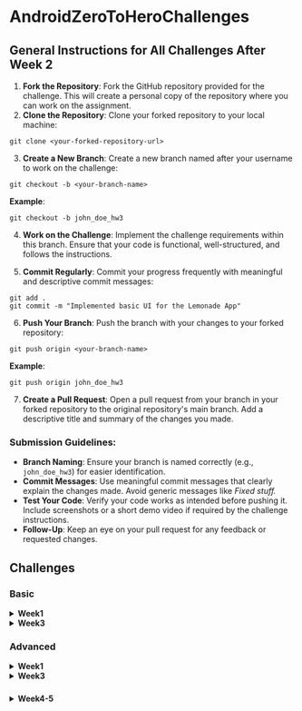 # AndroidZeroToHeroChallenges

## General Instructions for All Challenges After Week 2
1. **Fork the Repository**:  Fork the GitHub repository provided for the challenge. This will create a personal copy of the repository where you can work on the assignment.
2. **Clone the Repository**:   Clone your forked repository to your local machine:

```
git clone <your-forked-repository-url>
```

3. **Create a New Branch**: Create a new branch named after your username to work on the challenge:

```
git checkout -b <your-branch-name>
```

**Example**:

```
git checkout -b john_doe_hw3
```

4. **Work on the Challenge**: Implement the challenge requirements within this branch. Ensure that your code is functional, well-structured, and follows the instructions.

5. **Commit Regularly**: Commit your progress frequently with meaningful and descriptive commit messages:
```
git add .
git commit -m "Implemented basic UI for the Lemonade App"
```
6. **Push Your Branch**: Push the branch with your changes to your forked repository:
```
git push origin <your-branch-name>
```

**Example**:
```
git push origin john_doe_hw3
```

7. **Create a Pull Request**: Open a pull request from your branch in your forked repository to the original repository's main branch. Add a descriptive title and summary of the changes you made.

### Submission Guidelines:
- **Branch Naming**: Ensure your branch is named correctly (e.g., `john_doe_hw3`) for easier identification.
- **Commit Messages**: Use meaningful commit messages that clearly explain the changes made. Avoid generic messages like *Fixed stuff.*
- **Test Your Code**: Verify your code works as intended before pushing it. Include screenshots or a short demo video if required by the challenge instructions.
- **Follow-Up**: Keep an eye on your pull request for any feedback or requested changes.

## Challenges

### Basic

<details>
  <summary><b> Week1 </b></summary>

   1. Commend-Line Calculator
      - [Question](https://github.com/ozlembasabakar/AndroidZeroToHeroChallenges/blob/main/commendLineCalculator/basic/Commend-Line%20Calculator.md)
      - [Solution](https://github.com/ozlembasabakar/AndroidZeroToHeroChallenges/blob/main/commendLineCalculator/basic/commandLineCalculator.kt)

   2. Number Guessing Game
      - [Question](https://github.com/ozlembasabakar/AndroidZeroToHeroChallenges/blob/main/numberGuessingGame/basic/Number%20Guess%C4%B1ng%20Game.md)
      - [Solution](https://github.com/ozlembasabakar/AndroidZeroToHeroChallenges/blob/main/numberGuessingGame/basic/guessTheNumber.kt)
     
</details>

<details>
   
<summary><b> Week3 </b></summary>

   1. Dice Roller App
      - [Question](https://github.com/ozlembasabakar/AndroidZeroToHeroChallenges/blob/main/week3/diceRoller/Dice%20Roller%20App.md)
   
   2. Lemonade App
      - [Question](https://github.com/ozlembasabakar/AndroidZeroToHeroChallenges/blob/main/week3/lemonade/Lemonade%20App.md)
     
</details>

### Advanced

<details>
  <summary><b> Week1 </b></summary>
   
1. Commend-Line Calculator
   - [Question](https://github.com/ozlembasabakar/AndroidZeroToHeroChallenges/blob/main/commendLineCalculator/advanced/Advanced%20Command-Line%20Calculator.md)
   - [Solution](https://github.com/ozlembasabakar/AndroidZeroToHeroChallenges/blob/main/commendLineCalculator/advanced/advancedCalculator.kt)

2. Number Guessing Game
   - [Question](https://github.com/ozlembasabakar/AndroidZeroToHeroChallenges/blob/main/numberGuessingGame/advanced/Advanced%20Number%20Guessging%20Game.md)
   - [Solution](https://github.com/ozlembasabakar/AndroidZeroToHeroChallenges/blob/main/numberGuessingGame/basic/guessTheNumber.kt)
     
</details>

<details>
  <summary><b> Week3 </b></summary>
   
1. Random Color Generator App
   - [Question](https://github.com/ozlembasabakar/AndroidZeroToHeroChallenges/blob/main/week3/randomColorGenerator/Random%20Color%20Generator%20App.md)

2. Tip Calculator App
   - [Question](https://github.com/ozlembasabakar/AndroidZeroToHeroChallenges/blob/main/week3/tipCalculator/Tip%20Calculator%20App.md)
     
</details>

### 

<details>
  <summary><b> Week4-5 </b></summary>

   1. ChatApp
      - [Question](https://github.com/ozlembasabakar/AndroidZeroToHeroChallenges/blob/main/week4-5/ChatApp.md)

   2. FoodDeliveryApp
      - [Question](https://github.com/ozlembasabakar/AndroidZeroToHeroChallenges/blob/main/week4-5/FoodDeliveryApp.md)

   3. SocialMediaApp
      - [Question](https://github.com/ozlembasabakar/AndroidZeroToHeroChallenges/blob/main/week4-5/SocialMediaApp.md)
</details>

